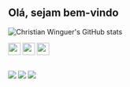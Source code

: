 ## Olá, sejam bem-vindo

![Christian Winguer's GitHub stats](https://github-readme-stats.vercel.app/api?username=ChristianWinguer&count_private=true&show_icons=true&theme=tokyonight)

<img src="https://cdn.jsdelivr.net/gh/devicons/devicon/icons/html5/html5-original.svg" width="25px" height="25px" /> <img src="https://cdn.jsdelivr.net/gh/devicons/devicon/icons/css3/css3-original.svg" width="25px" height="25px" /> <img src="https://cdn.jsdelivr.net/gh/devicons/devicon/icons/javascript/javascript-original.svg" width="25px" height="25px"/> 

##
<div> 
  <a href="https://www.instagram.com/chris.winguer/" target="_blank"><img src="https://img.shields.io/badge/-Instagram-%23E4405F?style=for-the-badge&logo=instagram&logoColor=white" target="_blank"></a>
  <a href = "mailto:christianwinguercontato@gmail.com"><img src="https://img.shields.io/badge/-Gmail-%23333?style=for-the-badge&logo=gmail&logoColor=white" target="_blank"></a>
  <a href="https://www.linkedin.com/in/christian-winguer-214324248/" target="_blank"><img src="https://img.shields.io/badge/-LinkedIn-%230077B5?style=for-the-badge&logo=linkedin&logoColor=white" target="_blank"></a> 
  
</div>
